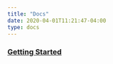 ```yaml
---
title: "Docs"
date: 2020-04-01T11:21:47-04:00
type: docs
---
```



### [Getting Started](/docs/using-paketo-buildpacks)
